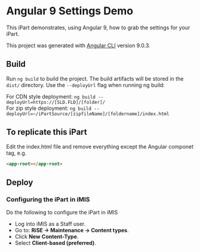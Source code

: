 # Angular 9 Settings Demo
This iPart demonstrates, using Angular 9, how to grab the settings for your iPart.

This project was generated with [Angular CLI](https://github.com/angular/angular-cli) version 9.0.3.

## Build
Run `ng build` to build the project. The build artifacts will be stored in the `dist/` directory. Use the `--deployUrl` flag when running ng build:

For CDN style deployment:
`ng build --deployUrl=https://[SLD.FLD]/[folder]/ `  
For zip style deployment:
`ng build --deployUrl=~/iPartSource/[zipfileName]/[foldername]/index.html `


## To replicate this iPart 
Edit the index.html file and remove everything except the Angular componet tag, e.g.
```html
<app-root></app-root>
```

## Deploy

### Configuring the iPart in iMIS
Do the following to configure the iPart in iMIS
 - Log into iMIS as a Staff user.
 - Go to: **RiSE -> Maintenance -> Content types**.
 - Click **New**  **Content-Type**.
 - Select **Client-based (preferred)**.

